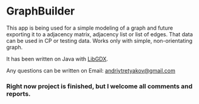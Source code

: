 # GraphBuilder
This app is being used for a simple modeling of a graph and future exporting it to a adjacency matrix, adjacency list or list of edges. That data can be used in CP or testing data.
Works only with simple, non-orientating graph.

It has been written on Java with <a href="https://libgdx.badlogicgames.com/">LibGDX</a>.

Any questions can be written on Email: <a href="andriytretyakov@gmail.com">andriytretyakov@gmail.com</a>

<h3>Right now project is finished, but I welcome all comments and reports.</h3>
